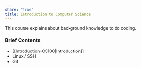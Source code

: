 ```yaml
---
share: "true"
title: Introduction to Computer Science
---
```

This course explains about background knowledge to do coding.

### Brief Contents
- [[Introduction-CS100|Introduction]]
- Linux / SSH
- Git